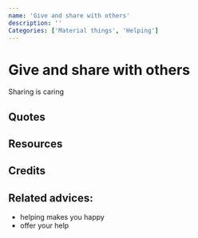 ```yaml
---
name: 'Give and share with others'
description: ''
Categories: ['Material things', 'Helping']
---
```

# Give and share with others

Sharing is caring


## Quotes

## Resources

## Credits

## Related advices:

- helping makes you happy
- offer your help
